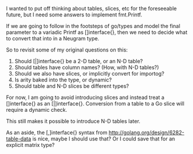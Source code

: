 I wanted to put off thinking about tables, slices, etc for the
foreseeable future, but I need some answers to implement fmt.Printf.

If we are going to follow in the footsteps of go/types and model the
final parameter to a variadic Printf as []interface{}, then we need to
decide what to convert that into in a Neugram type.

So to revisit some of my original questions on this:

1. Should [|]interface{} be a 2-D table, or an N-D table?
2. Should tables have column names? (How, with N-D tables?)
3. Should we also have slices, or implicitly convert for importog?
4. Is arity baked into the type, or dynamic?
5. Should table and N-D slices be different types?

For now, I am going to avoid introducing slices and instead treat a
[]interface{} as an [|]interface{}. Conversion from a table to a Go
slice will require a dynamic check.

This still makes it possible to introduce N-D tables later.

As an aside, the [,]interface{} syntax from
http://golang.org/design/6282-table-data is nice, maybe I should use
that? Or I could save that for an explicit matrix type?
